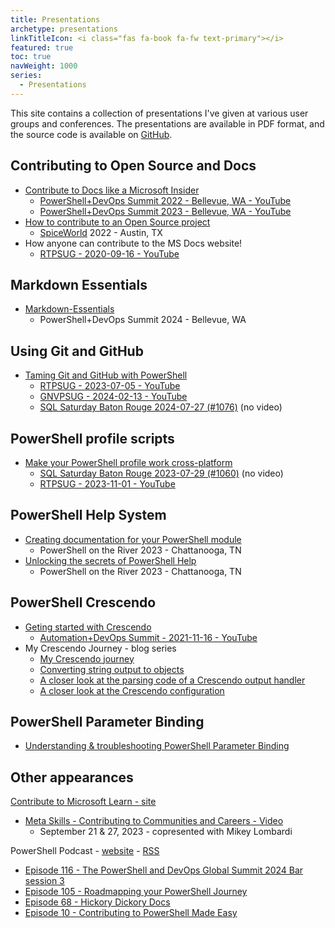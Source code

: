 ```yaml
---
title: Presentations
archetype: presentations
linkTitleIcon: <i class="fas fa-book fa-fw text-primary"></i>
featured: true
toc: true
navWeight: 1000
series:
  - Presentations
---
```

<!-- markdownlint-disable MD041 MD033 -->

This site contains a collection of presentations I've given at various user groups and conferences.
The presentations are available in PDF format, and the source code is available on [GitHub][13].

## Contributing to Open Source and Docs

- [Contribute to Docs like a Microsoft Insider][01]
  - [PowerShell+DevOps Summit 2022 - Bellevue, WA - <i class="fab fa-youtube"></i> YouTube][25]
  - [PowerShell+DevOps Summit 2023 - Bellevue, WA - <i class="fab fa-youtube"></i> YouTube][29]
- [How to contribute to an Open Source project][02]
  - [SpiceWorld][22] 2022 - Austin, TX
- How anyone can contribute to the MS Docs website!
  - [RTPSUG - 2020-09-16 - <i class="fab fa-youtube"></i> YouTube][23]

## Markdown Essentials

- [Markdown-Essentials][03]
  - PowerShell+DevOps Summit 2024 - Bellevue, WA

## Using Git and GitHub

- [Taming Git and GitHub with PowerShell][04]
  - [RTPSUG - 2023-07-05 - <i class="fab fa-youtube"></i> YouTube][24]
  - [GNVPSUG - 2024-02-13 - <i class="fab fa-youtube"></i> YouTube][28]
  - [SQL Saturday Baton Rouge 2024-07-27 (#1076)][31] (no video)

## PowerShell profile scripts

- [Make your PowerShell profile work cross-platform][05]
  - [SQL Saturday Baton Rouge 2023-07-29 (#1060)][30] (no video)
  - [RTPSUG - 2023-11-01 - <i class="fab fa-youtube"></i> YouTube][27]

## PowerShell Help System

- [Creating documentation for your PowerShell module][16]
  - PowerShell on the River 2023 - Chattanooga, TN
- [Unlocking the secrets of PowerShell Help][06]
  - PowerShell on the River 2023 - Chattanooga, TN

## PowerShell Crescendo

- [Geting started with Crescendo][07]
  - [Automation+DevOps Summit - 2021-11-16 - <i class="fab fa-youtube"></i> YouTube][26]
- My Crescendo Journey - blog series
  - [My Crescendo journey][11]
  - [Converting string output to objects][10]
  - [A closer look at the parsing code of a Crescendo output handler][09]
  - [A closer look at the Crescendo configuration][08]

## PowerShell Parameter Binding

- [Understanding & troubleshooting PowerShell Parameter Binding][32]

## Other appearances

[Contribute to Microsoft Learn - site][15]

- [Meta Skills - Contributing to Communities and Careers - <i class="fa-solid fa-play"></i> Video][14]
  -	September 21 & 27, 2023 - copresented with Mikey Lombardi

PowerShell Podcast - [website][17] - [RSS][12]

- [Episode 116 - The PowerShell and DevOps Global Summit 2024 Bar session 3][21]
- [Episode 105 - Roadmapping your PowerShell Journey][20]
- [Episode 68 - Hickory Dickory Docs][19]
- [Episode 10 - Contributing to PowerShell Made Easy][18]

<!-- link references -->
[01]: ./01-contributedocs/
[02]: ./02-opensource/
[03]: ./03-markdown/
[04]: ./04-github/
[05]: ./05-psprofiles/
[06]: ./06-pshelp/
[07]: ./07-crescendo/
[32]: ./08-binding/
[08]: https://devblogs.microsoft.com/powershell-community/a-closer-look-at-the-crescendo-configuration/
[09]: https://devblogs.microsoft.com/powershell-community/a-closer-look-at-the-parsing-code-of-a-crescendo-output-handler/
[10]: https://devblogs.microsoft.com/powershell-community/converting-string-output-to-objects/
[11]: https://devblogs.microsoft.com/powershell-community/my-crescendo-journey/
[12]: https://feed.podbean.com/powershellpodcast/feed.xml
[13]: https://github.com/sdwheeler/presentations
[14]: https://learn-video.azurefd.net/vod/player?id=afb384b7-fd83-474d-a3f2-23dfacc127cf
[15]: https://learn.microsoft.com/contribute/
[16]: https://mikefrobbins.github.io/psdocs-how-to
[17]: https://powershellpodcast.podbean.com/
[18]: https://powershellpodcast.podbean.com/e/contributing-to-powershell-made-easy-with-sean-wheeler/
[19]: https://powershellpodcast.podbean.com/e/hickory-dickory-docs/
[20]: https://powershellpodcast.podbean.com/e/roadmapping-your-powershell-journey-with-sean-wheeler/
[21]: https://powershellpodcast.podbean.com/e/the-powershell-and-devops-global-summit-2024-bar-session-3/
[22]: https://www.spiceworks.com/spiceworld/
[23]: https://www.youtube.com/watch?v=0_DEB61YOMc
[24]: https://www.youtube.com/watch?v=5TPR66fFrsQ
[25]: https://www.youtube.com/watch?v=9-_VPIu6zLw
[26]: https://www.youtube.com/watch?v=acynivRDg7g
[27]: https://www.youtube.com/watch?v=sajRAA9dkEY
[28]: https://www.youtube.com/watch?v=SuNCSbDzaow
[29]: https://www.youtube.com/watch?v=ZQODV8krq1Q
[30]: https://sqlsaturday.com/2023-07-29-sqlsaturday1060/
[31]: https://sqlsaturday.com/2024-07-27-sqlsaturday1076/
